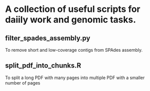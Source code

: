 # A collection of useful scripts for daiily work and genomic tasks.
## filter_spades_assembly.py
To remove short and low-coverage contigs from SPAdes assembly.
## split_pdf_into_chunks.R
To split a long PDF with many pages into multiple PDF with a  smaller number of pages
